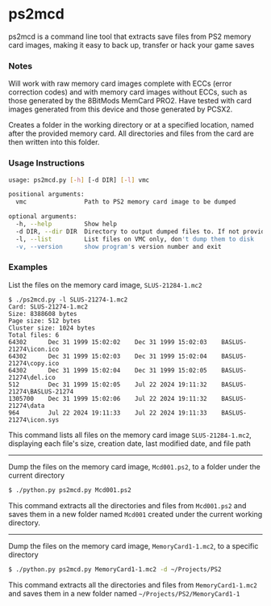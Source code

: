 # ps2mcd
ps2mcd is a command line tool that extracts save files from PS2 memory card images, making it easy to back up, transfer or hack your game saves

### Notes
Will work with raw memory card images complete with ECCs (error correction codes) and with memory card images without ECCs, such as those generated by the 8BitMods MemCard PRO2. Have tested with card images generated from this device and those generated by PCSX2.

Creates a folder in the working directory or at a specified location, named after the provided memory card. All directories and files from the card are then written into this folder.

### Usage Instructions
```bash
usage: ps2mcd.py [-h] [-d DIR] [-l] vmc

positional arguments:
  vmc                Path to PS2 memory card image to be dumped

optional arguments:
  -h, --help         Show help
  -d DIR, --dir DIR  Directory to output dumped files to. If not provided, save files will be extracted to a directory under the working directory with the name of the memory card being dumped
  -l, --list         List files on VMC only, don't dump them to disk
  -v, --version      show program's version number and exit
  ```

### Examples
List the files on the memory card image, `SLUS-21284-1.mc2`
```
$ ./ps2mcd.py -l SLUS-21274-1.mc2
Card: SLUS-21274-1.mc2
Size: 8388608 bytes
Page size: 512 bytes
Cluster size: 1024 bytes
Total files: 6
64302      Dec 31 1999 15:02:02    Dec 31 1999 15:02:03    BASLUS-21274\icon.ico
64302      Dec 31 1999 15:02:03    Dec 31 1999 15:02:04    BASLUS-21274\copy.ico
64302      Dec 31 1999 15:02:04    Dec 31 1999 15:02:05    BASLUS-21274\del.ico
512        Dec 31 1999 15:02:05    Jul 22 2024 19:11:32    BASLUS-21274\BASLUS-21274
1305700    Dec 31 1999 15:02:06    Jul 22 2024 19:11:32    BASLUS-21274\data
964        Jul 22 2024 19:11:33    Jul 22 2024 19:11:33    BASLUS-21274\icon.sys
```
This command lists all files on the memory card image `SLUS-21284-1.mc2`, displaying each file's size, creation date, last modified date, and file path
***
Dump the files on the memory card image, `Mcd001.ps2`, to a folder under the current directory
```bash
$ ./python.py ps2mcd.py Mcd001.ps2
```
This command extracts all the directories and files from `Mcd001.ps2` and saves them in a new folder named `Mcd001` created under the current working directory.  
***
Dump the files on the memory card image, `MemoryCard1-1.mc2`, to a specific directory
```bash
$ ./python.py ps2mcd.py MemoryCard1-1.mc2 -d ~/Projects/PS2
```
This command extracts all the directories and files from `MemoryCard1-1.mc2` and saves them in a new folder named `~/Projects/PS2/MemoryCard1-1` 
